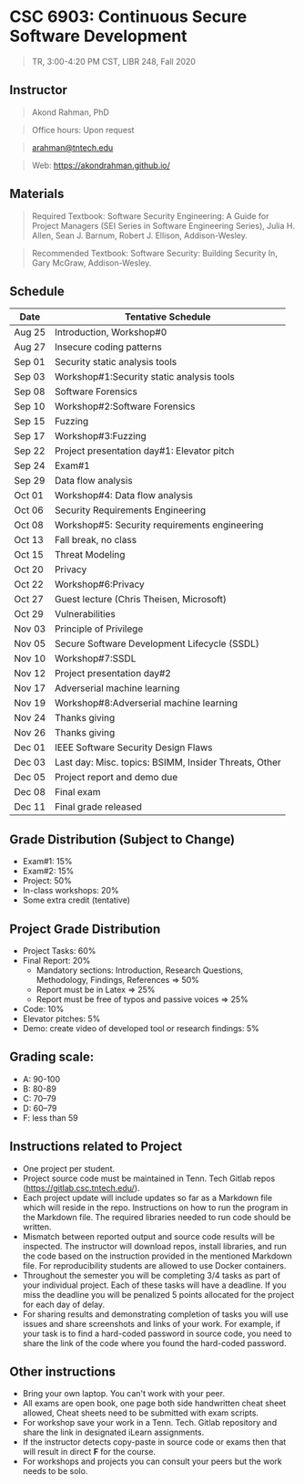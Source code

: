 # CSC 6903: Continuous Secure Software Development 
> TR, 3:00-4:20 PM CST, LIBR 248, Fall 2020 

## Instructor 

> Akond Rahman, PhD 

> Office hours: Upon request 

> arahman@tntech.edu 

> Web: https://akondrahman.github.io/ 




## Materials 

> Required Textbook: Software Security Engineering: A Guide for Project Managers (SEI Series in Software Engineering Series), Julia H. Allen, Sean J. Barnum, Robert J. Ellison, Addison-Wesley. 

> Recommended Textbook:  Software Security: Building Security In, Gary McGraw, Addison-Wesley.    



## Schedule 


| Date    | Tentative Schedule                                     |
|---------|--------------------------------------------------------|
| Aug 25  | Introduction, Workshop#0                               |
| Aug 27  | Insecure coding patterns                               |
| Sep 01  | Security static analysis tools                         |
| Sep 03  | Workshop#1:Security static analysis tools              |
| Sep 08  | Software Forensics                                     |
| Sep 10  | Workshop#2:Software Forensics                          |
| Sep 15  | Fuzzing                                                |
| Sep 17  | Workshop#3:Fuzzing                                     |
| Sep 22  | Project presentation day#1: Elevator pitch             |
| Sep 24  | Exam#1                                                 |
| Sep 29  | Data flow analysis                                     |
| Oct 01  | Workshop#4: Data flow analysis                         |
| Oct 06  | Security Requirements Engineering                      |
| Oct 08  | Workshop#5: Security requirements engineering          |
| Oct 13  | Fall break, no class                                   |
| Oct 15  | Threat Modeling                                        |
| Oct 20  | Privacy                                                |
| Oct 22  | Workshop#6:Privacy                                     |
| Oct 27  | Guest lecture (Chris Theisen, Microsoft)               |                                             
| Oct 29  | Vulnerabilities                                        |                 
| Nov 03  | Principle of Privilege                                 |
| Nov 05  | Secure Software Development Lifecycle (SSDL)           |
| Nov 10  | Workshop#7:SSDL                                        |
| Nov 12  | Project presentation day#2                             |
| Nov 17  | Adverserial machine learning                           |
| Nov 19  | Workshop#8:Adverserial machine learning                |
| Nov 24  | Thanks giving                                          |
| Nov 26  | Thanks giving                                          |    
| Dec 01  | IEEE Software Security Design Flaws                    |
| Dec 03  | Last day: Misc. topics: BSIMM, Insider Threats, Other  |
| Dec 05  | Project report and demo due                            |
| Dec 08  | Final exam                                             |
| Dec 11  | Final grade released                                   |

 
## Grade Distribution (Subject to Change)

- Exam#1: 15%
- Exam#2: 15% 
- Project: 50% 
- In-class workshops: 20% 
- Some extra credit (tentative) 

## Project Grade Distribution 
- Project Tasks: 60%
- Final Report: 20%
  - Mandatory sections: Introduction, Research Questions, Methodology, Findings, References => 50% 
  - Report must be in Latex => 25% 
  - Report must be free of typos and passive voices => 25% 
- Code: 10% 
- Elevator pitches: 5% 
- Demo: create video of developed tool or research findings: 5%


## Grading scale: 
  - A: 90-100 
  - B: 80-89 
  - C: 70–79 
  - D: 60–79 
  - F: less than 59


## Instructions related to Project 
- One project per student.  
- Project source code must be maintained in Tenn. Tech Gitlab repos (https://gitlab.csc.tntech.edu/). 
- Each project update will include updates so far as a Markdown file which will reside in the repo. Instructions on how to run the program in the Markdown file. The required libraries needed to run code should be written.  
- Mismatch between reported output and source code results will be inspected. The instructor will download repos, install libraries, and run the code based on the instruction provided in the mentioned Markdown file. For reproducibility students are allowed to use Docker containers.   
- Throughout the semester you will be completing 3/4 tasks as part of your individual project. Each of these tasks will have a deadline. If you miss the deadline you will be penalized 5 points allocated for the project for each day of delay. 
- For sharing results and demonstrating completion of tasks you will use issues and share screenshots and links of your work. For example, if your task is to find a hard-coded password in source code, you need to share the link of the code where you found the hard-coded password. 


## Other instructions 
- Bring your own laptop. You can't work with your peer. 
- All exams are open book, one page both side handwritten cheat sheet allowed, Cheat sheets need to be submitted with exam scripts. 
- For workshop save your work in a Tenn. Tech. Gitlab repository and share the link in designated iLearn assignments. 
- If the instructor detects copy-paste in source code or exams then that will result in direct **F** for the course.  
- For workshops and projects you can consult your peers but the work needs to be solo. 


